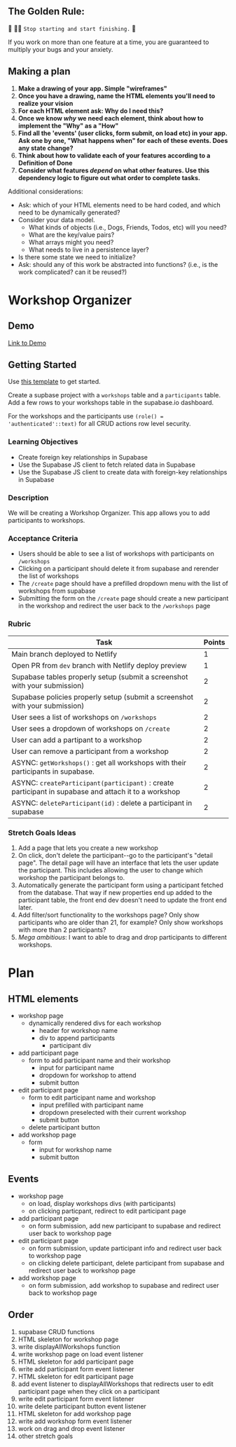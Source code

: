 ## The Golden Rule:

🦸 🦸‍♂️ `Stop starting and start finishing.` 🏁

If you work on more than one feature at a time, you are guaranteed to multiply your bugs and your anxiety.

## Making a plan

1. **Make a drawing of your app. Simple "wireframes"**
1. **Once you have a drawing, name the HTML elements you'll need to realize your vision**
1. **For each HTML element ask: Why do I need this?**
1. **Once we know _why_ we need each element, think about how to implement the "Why" as a "How"**
1. **Find all the 'events' (user clicks, form submit, on load etc) in your app. Ask one by one, "What happens when" for each of these events. Does any state change?**
1. **Think about how to validate each of your features according to a Definition of Done**
1. **Consider what features _depend_ on what other features. Use this dependency logic to figure out what order to complete tasks.**

Additional considerations:

- Ask: which of your HTML elements need to be hard coded, and which need to be dynamically generated?
- Consider your data model.
  - What kinds of objects (i.e., Dogs, Friends, Todos, etc) will you need?
  - What are the key/value pairs?
  - What arrays might you need?
  - What needs to live in a persistence layer?
- Is there some state we need to initialize?
- Ask: should any of this work be abstracted into functions? (i.e., is the work complicated? can it be reused?)

# Workshop Organizer

## Demo

[Link to Demo](https://alchemy-web-workshop-organizer.netlify.app/)

## Getting Started

Use [this template](https://github.com/alchemycodelab/web-template-supabase) to get started.

Create a supbase project with a `workshops` table and a `participants` table. Add a few rows to your workshops table in the supabase.io dashboard.

For the workshops and the participants use `(role() = 'authenticated'::text)` for all CRUD actions row level security.

### Learning Objectives

- Create foreign key relationships in Supabase
- Use the Supabase JS client to fetch related data in Supabase
- Use the Supabase JS client to create data with foreign-key relationships in Supabase

### Description

We will be creating a Workshop Organizer. This app allows you to add participants to workshops.

### Acceptance Criteria

- Users should be able to see a list of workshops with participants on `/workshops`
- Clicking on a participant should delete it from supabase and rerender the list of workshops
- The `/create` page should have a prefilled dropdown menu with the list of workshops from supabase
- Submitting the form on the `/create` page should create a new participant in the workshop and redirect the user back to the `/workshops` page

### Rubric

| Task                                                                                                 | Points |
| ---------------------------------------------------------------------------------------------------- | ------ |
| Main branch deployed to Netlify                                                                      | 1      |
| Open PR from `dev` branch with Netlify deploy preview                                                | 1      |
| Supabase tables properly setup (submit a screenshot with your submission)                            | 2      |
| Supabase policies properly setup (submit a screenshot with your submission)                          | 2      |
| User sees a list of workshops on `/workshops`                                                        | 2      |
| User sees a dropdown of workshops on `/create`                                                       | 2      |
| User can add a partipant to a workshop                                                               | 2      |
| User can remove a participant from a workshop                                                        | 2      |
| ASYNC: `getWorkshops()` : get all workshops with their participants in supabase.                     | 2      |
| ASYNC: `createParticipant(participant)` : create participant in supabase and attach it to a workshop | 2      |
| ASYNC: `deleteParticipant(id)` : delete a participant in supabase                                    | 2      |

### Stretch Goals Ideas

1. Add a page that lets you create a new workshop
2. On click, don't delete the participant--go to the participant's "detail page". The detail page will have an interface that lets the user update the participant. This includes allowing the user to change which workshop the participant belongs to.
3. Automatically generate the participant form using a participant fetched from the database. That way if new properties end up added to the participant table, the front end dev doesn't need to update the front end later.
4. Add filter/sort functionality to the workshops page? Only show participants who are older than 21, for example? Only show workshops with more than 2 participants?
5. _Mega ambitious_: I want to able to drag and drop participants to different workshops.

# Plan

## HTML elements

- workshop page
  - dynamically rendered divs for each workshop
    - header for workshop name
    - div to append participants
      - participant div
- add participant page
  - form to add participant name and their workshop
    - input for participant name
    - dropdown for workshop to attend
    - submit button
- edit participant page
  - form to edit participant name and workshop
    - input prefilled with participant name
    - dropdown preselected with their current workshop
    - submit button
  - delete participant button
- add workshop page
  - form
    - input for workshop name
    - submit button

## Events

- workshop page
  - on load, display workshops divs (with participants)
  - on clicking particpant, redirect to edit participant page
- add participant page
  - on form submission, add new participant to supabase and redirect user back to workshop page
- edit participant page
  - on form submission, update participant info and redirect user back to workshop page
  - on clicking delete participant, delete participant from supabase and redirect user back to workshop page
- add workshop page
  - on form submission, add workshop to supabase and redirect user back to workshop page

## Order

1. supabase CRUD functions
2. HTML skeleton for workshop page
3. write displayAllWorkshops function
4. write workshop page on load event listener
5. HTML skeleton for add participant page
6. write add participant form event listener
7. HTML skeleton for edit participant page
8. add event listener to displayAllWorkshops that redirects user to edit participant page when they click on a participant
9. write edit participant form event listener
10. write delete participant button event listener
11. HTML skeleton for add workshop page
12. write add workshop form event listener
13. work on drag and drop event listener
14. other stretch goals
